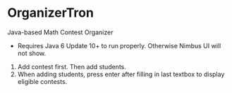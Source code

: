 OrganizerTron
=============

Java-based Math Contest Organizer

* Requires Java 6 Update 10+ to run properly.  Otherwise Nimbus UI will not show.

1. Add contest first. Then add students.
2. When adding students, press enter after filling in last textbox to display eligible contests.

